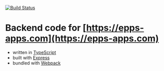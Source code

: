 [![Build Status](https://semaphoreci.com/api/v1/aepp/epps-apps-backend/branches/master/badge.svg)](https://semaphoreci.com/aepp/epps-apps-backend)

# Backend code for [https://epps-apps.com](https://epps-apps.com)

- written in [TypeScript](https://www.typescriptlang.org/)
- built with [Express](https://expressjs.com/)
- bundled with [Webpack](https://webpack.js.org/)
